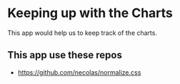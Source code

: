 # Keeping up with the Charts
This app would help us to keep track of the charts.


## This app use these repos
- https://github.com/necolas/normalize.css
